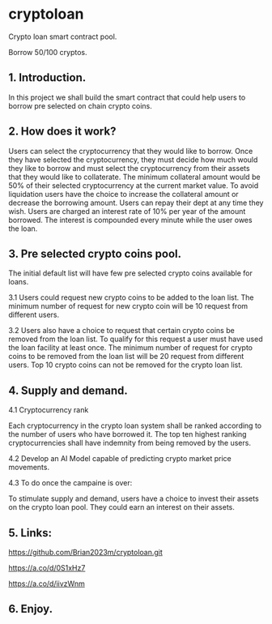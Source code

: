 # cryptoloan
Crypto loan smart contract pool.

Borrow 50/100 cryptos.


## 1. Introduction.

In this project we shall build the smart contract that could help users to borrow pre selected on chain crypto coins.

 
## 2. How does it work?

Users can select the cryptocurrency that they would like to borrow.
Once they have selected the cryptocurrency, they must decide how much would they like to borrow and must select the cryptocurrency
from their assets that they would like to collaterate.
The minimum collateral amount would be 50% of their selected cryptocurrency at the current market value.
To avoid liquidation users have the choice to increase the collateral amount or decrease the borrowing amount.
Users can repay their dept at any time they wish.
Users are charged an interest rate of 10% per year of the amount borrowed. The interest is compounded every minute while the user owes the loan.


## 3. Pre selected crypto coins pool.

The initial default list will have few pre selected crypto coins available for loans.

3.1 
Users could request new crypto coins to be added to the loan list.
The minimum number of request for new crypto coin will be 10 request from different users.

3.2 
Users also have a choice to request that certain crypto coins be removed from the loan list.
To qualify for this request a user must have used the loan facility at least once.
The minimum number of request for crypto coins to be removed from the loan list will be 20 request from different users.
Top 10 crypto coins can not be removed for the crypto loan list.


## 4. Supply and demand.

4.1 Cryptocurrency rank

Each cryptocurrency in the crypto loan system shall be ranked according to the number of users who have borrowed it.
The top ten highest ranking cryptocurrencies shall have indemnity from being removed by the users.

4.2 Develop an AI Model capable of predicting crypto market price movements.

4.3 To do once the campaine is over:

To stimulate supply and demand, users have a choice to invest their assets on the crypto loan pool.
They could earn an interest on their assets.

 


## 5. Links:

https://github.com/Brian2023m/cryptoloan.git

https://a.co/d/0S1xHz7

https://a.co/d/iivzWnm

## 6. Enjoy.
 

